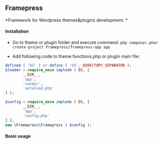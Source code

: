 ## Framepress
*Framework for Wordpress themes&plugins development.
*
#### Installation
* Go to theme or plugin folder and execute command:
`php composer.phar create-project Framepress/framepress-app app`

* Add following code to theme functions.php or plugin main file:

```php
defined ( 'DS' ) or define ( 'DS', DIRECTORY_SEPARATOR );
$loader = require_once implode ( DS, [ 
		__DIR__,
		'app',
		'vendor',
		'autoload.php' 
] );

$config = require_once implode ( DS, [ 
		__DIR__,
		'app',
		'config.php' 
] );
new \Framepress\Framepress ( $config );
```

#### Basic usage